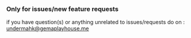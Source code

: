 ### Only for issues/new feature requests

if you have question(s) or anything unrelated to issues/requests do on : undermahk@gemaplayhouse.me
